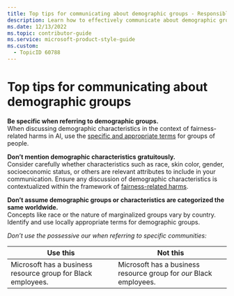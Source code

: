 ```yaml
---
title: Top tips for communicating about demographic groups - Responsible AI Style Guide
description: Learn how to effectively communicate about demographic groups in writing. Discover tips on using specific terms, contextualizing characteristics, and respecting global differences.
ms.date: 12/13/2022
ms.topic: contributor-guide
ms.service: microsoft-product-style-guide
ms.custom:
  - TopicID 60788
---
```



# Top tips for communicating about demographic groups

**Be specific when referring to demographic groups.**  
When discussing demographic characteristics in the context of fairness-related harms in AI, use the [specific and appropriate terms](~\responsible-ai-style-guide\fairness\demographics-language\demographics-quick-reference.md) for groups of people. 

**Don’t mention demographic characteristics gratuitously.**  
Consider carefully whether characteristics such as race, skin color, gender, socioeconomic status, or others are relevant attributes to include in your communication. Ensure any discussion of demographic characteristics is contextualized within the framework of [fairness-related harms](~\responsible-ai-style-guide\fairness\related-harms\fairness-related-harms.md).

**Don’t assume demographic groups or characteristics are categorized the same worldwide.**  
Concepts like race or the nature of marginalized groups vary by country. Identify and use locally appropriate terms for demographic groups.

**Don’t use the possessive* *our* *when referring to specific communities:**

| Use this | Not this |
|----------|----------|
| Microsoft has a business resource group for Black employees. | Microsoft has a business resource group for *our* Black employees. |